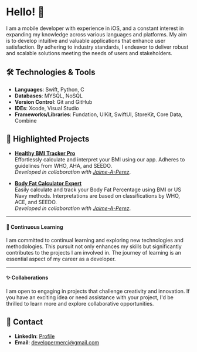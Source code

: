 # Hello! 👋  

I am a mobile developer with experience in iOS, and a constant interest in expanding my knowledge across various languages and platforms. My aim is to develop intuitive and valuable applications that enhance user satisfaction. By adhering to industry standards, I endeavor to deliver robust and scalable solutions meeting the needs of users and stakeholders.

## 🛠 **Technologies & Tools**

- **Languages**: Swift, Python, C
- **Databases**: MYSQL, NoSQL
- **Version Control**: Git and GitHub
- **IDEs**: Xcode, Visual Studio
- **Frameworks/Libraries**: Fundation, UIKit, SwiftUI, StoreKit, Core Data, Combine


## 🌟 **Highlighted Projects**

- [**Healthy BMI Tracker Pro**](https://apps.apple.com/us/app/healthy-bmi-tracker-pro/id1671652017)  
  Effortlessly calculate and interpret your BMI using our app. Adheres to guidelines from WHO, AHA, and SEEDO.  
  _Developed in collaboration with [Jaime-A-Perez](https://github.com/Jaime-A-Perez?tab=overview&from=2023-10-01&to=2023-10-13)_.

- [**Body Fat Calculator Expert**](https://apps.apple.com/us/app/healthy-bmi-tracker-pro/id1671652017)  
   Easily calculate and track your Body Fat Percentage using BMI or US Navy methods. Interpretations are based on classifications by WHO, ACE, and SEEDO.  
   _Developed in collaboration with [Jaime-A-Perez](https://github.com/Jaime-A-Perez?tab=overview&from=2023-10-01&to=2023-10-13)_.

---

#### 🌱 **Continuous Learning**

I am committed to continual learning and exploring new technologies and methodologies. This pursuit not only enhances my skills but significantly contributes to the projects I am involved in. The journey of learning is an essential aspect of my career as a developer.

---

#### ✨ **Collaborations**

I am open to engaging in projects that challenge creativity and innovation. If you have an exciting idea or need assistance with your project, I'd be thrilled to learn more and explore collaborative opportunities.

## 💌 **Contact**

- **LinkedIn**: [Profile](https://www.linkedin.com/in/diana-mercedes-p%C3%A1ez-barbosa/)
- **Email**: [developermerci@gmail.com](mailto:developermerci@gmail.com)



